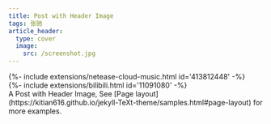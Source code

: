 ```yaml
---
title: Post with Header Image
tags: 张驰
article_header:
  type: cover
  image:
    src: /screenshot.jpg
---
```

<div>{%- include extensions/netease-cloud-music.html id='413812448' -%}</div>
<div>{%- include extensions/bilibili.html id='11091080' -%}</div>
A Post with Header Image, See [Page layout](https://kitian616.github.io/jekyll-TeXt-theme/samples.html#page-layout) for more examples.

<!--more-->
